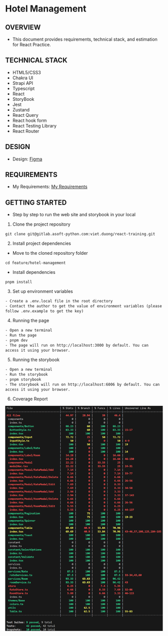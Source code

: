 # Hotel Management
## OVERVIEW
- This document provides requirements, technical stack, and estimation for React Practice.
## TECHNICAL STACK
- HTML5/CSS3
- Chakra UI 
- Strapi API
- Typescript 
- React 
- StoryBook 
- Jest 
- Zustand 
- React Query
- React hook form 
- React Testing Library 
- React Router
## DESIGN
- Design: [Figma](https://www.figma.com/design/9NiorG43Evo05PdPk5b1Iz/Hotel-Management?node-id=239-1603&node-type=frame&t=TURjUPTnztPfQEOI-0)
## REQUIREMENTS
- My Requirements: [My Requirements](https://docs.google.com/document/d/1dHUcUkzdZqi0dNWQiJpNDUrF9ElxhZk6O6xYXC4OkFQ/edit?tab=t.0)
## GETTING STARTED
- Step by step to run the web site and storybook in your local

1. Clone the project repository
```
git clone git@gitlab.asoft-python.com:viet.duong/react-training.git
```
2.  Install project dependencies
- Move to the cloned repository folder
```
cd feature/hotel-management
```
- Install dependencies
```
pnpm install
```
3.  Set up environment variables
```
- Create a .env.local file in the root directory
- Contact the author to get the value of environment variables (please follow .env.example to get the key)
```
4.  Running the page
```
- Open a new terminal
- Run the page
- pnpm dev
- The page will run on http://localhost:3000 by default. You can access it using your browser.
```
5.  Running the storybook
```
- Open a new terminal
- Run the storybook
- pnpm storybook
- The storybook will run on http://localhost:6006 by default. You can access it using your browser.
```
6. Coverage Report

![alt text](image-1.png)